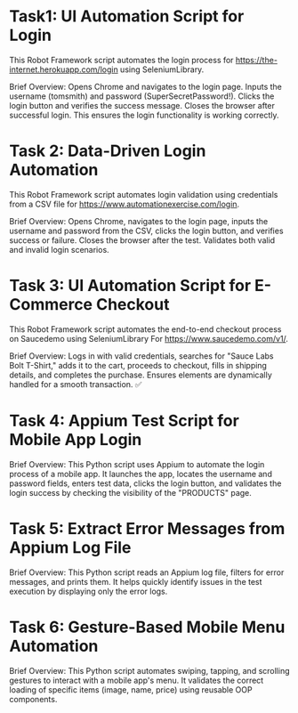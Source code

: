 # Task1: UI Automation Script for Login
This Robot Framework script automates the login process for https://the-internet.herokuapp.com/login using SeleniumLibrary.

Brief Overview:
Opens Chrome and navigates to the login page.
Inputs the username (tomsmith) and password (SuperSecretPassword!).
Clicks the login button and verifies the success message.
Closes the browser after successful login.
This ensures the login functionality is working correctly.

# Task 2: Data-Driven Login Automation

This Robot Framework script automates login validation using credentials from a CSV file for https://www.automationexercise.com/login.

Brief Overview: Opens Chrome, navigates to the login page, inputs the username and password from the CSV, clicks the login button, and verifies success or failure. Closes the browser after the test. Validates both valid and invalid login scenarios.

# Task 3: UI Automation Script for E-Commerce Checkout
This Robot Framework script automates the end-to-end checkout process on Saucedemo using SeleniumLibrary For https://www.saucedemo.com/v1/.

Brief Overview: Logs in with valid credentials, searches for "Sauce Labs Bolt T-Shirt," adds it to the cart, proceeds to checkout, fills in shipping details, and completes the purchase. Ensures elements are dynamically handled for a smooth transaction. ✅

# Task 4: Appium Test Script for Mobile App Login

Brief Overview: This Python script uses Appium to automate the login process of a mobile app. It launches the app, locates the username and password fields, enters test data, clicks the login button, and validates the login success by checking the visibility of the "PRODUCTS" page.

# Task 5: Extract Error Messages from Appium Log File

Brief Overview:
This Python script reads an Appium log file, filters for error messages, and prints them. It helps quickly identify issues in the test execution by displaying only the error logs.

# Task 6: Gesture-Based Mobile Menu Automation

Brief Overview:
This Python script automates swiping, tapping, and scrolling gestures to interact with a mobile app's menu. It validates the correct loading of specific items (image, name, price) using reusable OOP components.
